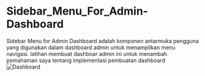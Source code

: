# Sidebar_Menu_For_Admin-Dashboard
Sidebar Menu for Admin Dashboard adalah komponen antarmuka pengguna yang digunakan dalam dashboard admin untuk menampilkan menu navigasi. latihan membuat dashboar admin ini untuk menambah pemahaman saya tentang implementasi pembuatan dashboard
![Dashboard](https://github.com/AmosUyai/Sidebar_Menu_For_Admin-Dashboard/assets/124533440/7167eaf4-6b0c-432d-906e-003a07e22291)
